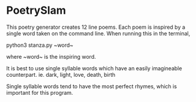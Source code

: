 # PoetrySlam


This poetry generator creates 12 line poems. Each poem is inspired by a single word taken on the command line. 
When running this in the terminal, 

python3 stanza.py ~word~

where ~word~ is the inspiring word. 

It is best to use single syllable words which have an easily imagineable counterpart. 
ie. dark, light, love, death, birth

Single syllable words tend to have the most perfect rhymes, which is important for this program. 
